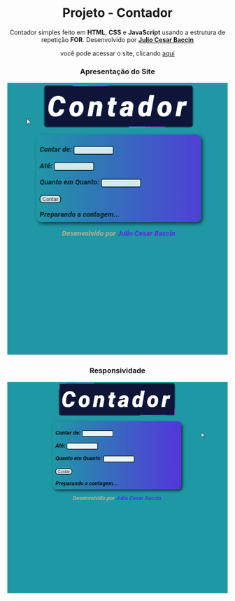 
<h1 align="center"> 
Projeto - Contador
</h1>
 
 <p align="center">
 Contador simples feito em <strong>HTML</strong>, <strong>CSS</strong> e <strong>JavaScript</strong> usando a estrutura de repetição <strong>FOR</strong>. Desenvolvido por <a target="_blank" rel="external" href="https://github.com/juliobaccin/"><strong>Julio Cesar Baccin</strong></a>
 </p>

<p align="center">
 você pode acessar o site, clicando <a href="https://juliobaccin.github.io/Projeto-Contador/">aqui</a>
</p>

<div align="center">
<h3>
 Apresentação do Site
</h3>    
<img src="https://github.com/juliobaccin/Projeto-Contador/blob/main/apresenta%C3%A7%C3%A3o.gif">
 <h3>
  Responsividade
 </h3> 
<img src="https://github.com/juliobaccin/Projeto-Contador/blob/main/responsividade.gif">
</div>

